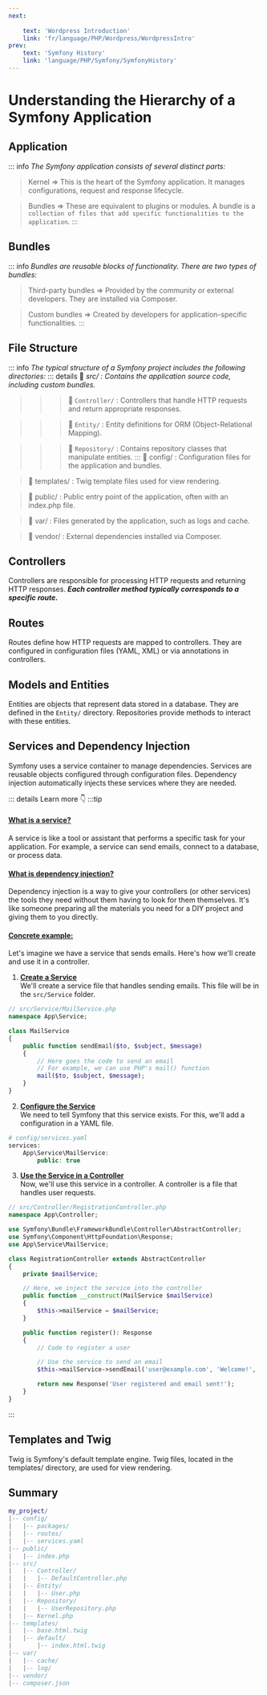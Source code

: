 ```yaml
---
next: 
    
    text: 'Wordpress Introduction'
    link: 'fr/language/PHP/Wordpress/WordpressIntro'
prev: 
    text: 'Symfony History'
    link: 'language/PHP/Symfony/SymfonyHistory'
---
```


# Understanding the Hierarchy of a Symfony Application

## Application
::: info *The Symfony application consists of several distinct parts:*
>  Kernel => This is the heart of the Symfony application. It manages configurations, request and response lifecycle.

> Bundles => These are equivalent to plugins or modules. A bundle is a `collection of files that add specific functionalities to the application`.
:::

## Bundles

::: info *Bundles are reusable blocks of functionality. There are two types of bundles:*
>  Third-party bundles => Provided by the community or external developers. They are installed via Composer.

> Custom bundles => Created by developers for application-specific functionalities.
:::

## File Structure

::: info *The typical structure of a Symfony project includes the following directories:*
::: details :file_folder: *src/ : Contains the application source code, including custom bundles.*
>>>:open_file_folder: `Controller/` : Controllers that handle HTTP requests and return appropriate responses.

>>>:open_file_folder: `Entity/` : Entity definitions for ORM (Object-Relational Mapping).

>>>:open_file_folder: `Repository/` : Contains repository classes that manipulate entities.
:::
>:file_folder: config/ : Configuration files for the application and bundles.

>:file_folder: templates/ : Twig template files used for view rendering.

>:file_folder: public/ : Public entry point of the application, often with an index.php file.

>:file_folder: var/ : Files generated by the application, such as logs and cache.

>:file_folder: vendor/ : External dependencies installed via Composer.

## Controllers
Controllers are responsible for processing HTTP requests and returning HTTP responses. ***Each controller method typically corresponds to a specific route.***

## Routes
Routes define how HTTP requests are mapped to controllers. They are configured in configuration files (YAML, XML) or via annotations in controllers.

## Models and Entities
Entities are objects that represent data stored in a database. They are defined in the `Entity/` directory. Repositories provide methods to interact with these entities.

## Services and Dependency Injection
Symfony uses a service container to manage dependencies. Services are reusable objects configured through configuration files. Dependency injection automatically injects these services where they are needed.

::: details Learn more :point_down:
:::tip <h4><u>What is a service?</u></h4>
<p class="italic">A service is like a tool or assistant that performs a specific task for your application. For example, a service can send emails, connect to a database, or process data.</p>

<h4><u>What is dependency injection?</u></h4>
<p class="italic">Dependency injection is a way to give your controllers (or other services) the tools they need without them having to look for them themselves. It's like someone preparing all the materials you need for a DIY project and giving them to you directly.</p>

<h4><u>Concrete example:</u></h4>
Let's imagine we have a service that sends emails. Here's how we'll create and use it in a controller.

1. **<u>Create a Service</u>**<br>
We'll create a service file that handles sending emails. This file will be in the `src/Service` folder.

```php
// src/Service/MailService.php
namespace App\Service;

class MailService
{
    public function sendEmail($to, $subject, $message)
    {
        // Here goes the code to send an email
        // For example, we can use PHP's mail() function
        mail($to, $subject, $message);
    }
}

```
2. **<u>Configure the Service</u>**<br>
We need to tell Symfony that this service exists. For this, we'll add a configuration in a YAML file.

```php
# config/services.yaml
services:
    App\Service\MailService:
        public: true

```
3. **<u>Use the Service in a Controller</u>**<br>
Now, we'll use this service in a controller. A controller is a file that handles user requests.

```php
// src/Controller/RegistrationController.php
namespace App\Controller;

use Symfony\Bundle\FrameworkBundle\Controller\AbstractController;
use Symfony\Component\HttpFoundation\Response;
use App\Service\MailService;

class RegistrationController extends AbstractController
{
    private $mailService;

    // Here, we inject the service into the controller
    public function __construct(MailService $mailService)
    {
        $this->mailService = $mailService;
    }

    public function register(): Response
    {
        // Code to register a user

        // Use the service to send an email
        $this->mailService->sendEmail('user@example.com', 'Welcome!', 'Thanks for registering!');

        return new Response('User registered and email sent!');
    }
}
```
:::

## Templates and Twig
Twig is Symfony's default template engine. Twig files, located in the templates/ directory, are used for view rendering.

## Summary
```lua
my_project/
|-- config/
|   |-- packages/
|   |-- routes/
|   |-- services.yaml
|-- public/
|   |-- index.php
|-- src/
|   |-- Controller/
|   |   |-- DefaultController.php
|   |-- Entity/
|   |   |-- User.php
|   |-- Repository/
|   |   |-- UserRepository.php
|   |-- Kernel.php
|-- templates/
|   |-- base.html.twig
|   |-- default/
|       |-- index.html.twig
|-- var/
|   |-- cache/
|   |-- log/
|-- vendor/
|-- composer.json
``` 